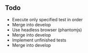 ## Todo
- Execute only specified test in order
- Merge into develop
- Use headless browser (phantomjs)
- Merge into develop
- Implement unfinished tests
- Merge into develop
